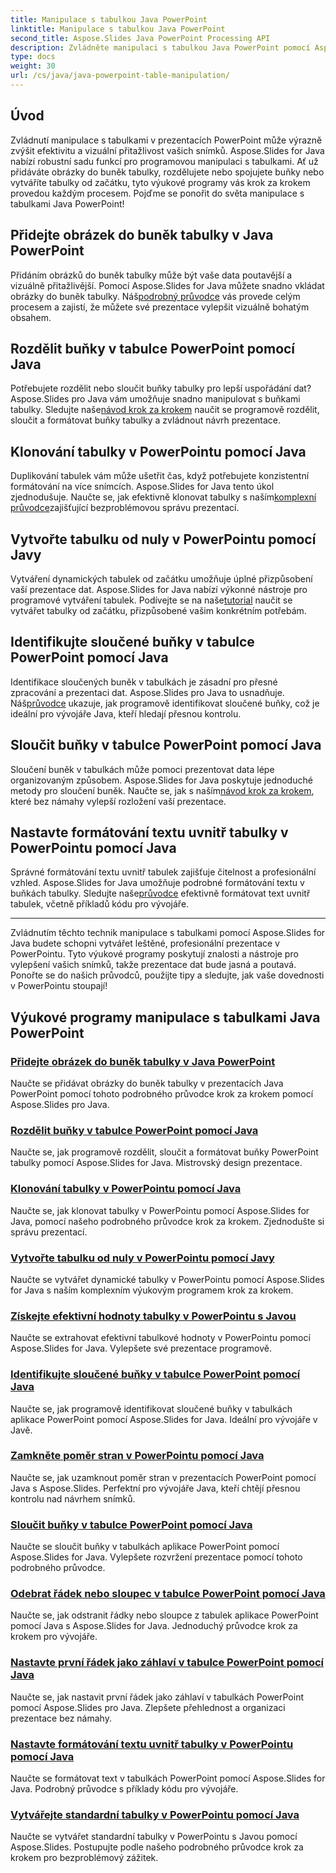 ```yaml
---
title: Manipulace s tabulkou Java PowerPoint
linktitle: Manipulace s tabulkou Java PowerPoint
second_title: Aspose.Slides Java PowerPoint Processing API
description: Zvládněte manipulaci s tabulkou Java PowerPoint pomocí Aspose.Slides. Naučte se přidávat obrázky, rozdělovat buňky, vytvářet tabulky a další prostřednictvím našich podrobných výukových programů krok za krokem.
type: docs
weight: 30
url: /cs/java/java-powerpoint-table-manipulation/
---
```

## Úvod

Zvládnutí manipulace s tabulkami v prezentacích PowerPoint může výrazně zvýšit efektivitu a vizuální přitažlivost vašich snímků. Aspose.Slides for Java nabízí robustní sadu funkcí pro programovou manipulaci s tabulkami. Ať už přidáváte obrázky do buněk tabulky, rozdělujete nebo spojujete buňky nebo vytváříte tabulky od začátku, tyto výukové programy vás krok za krokem provedou každým procesem. Pojďme se ponořit do světa manipulace s tabulkami Java PowerPoint!

## Přidejte obrázek do buněk tabulky v Java PowerPoint
Přidáním obrázků do buněk tabulky může být vaše data poutavější a vizuálně přitažlivější. Pomocí Aspose.Slides for Java můžete snadno vkládat obrázky do buněk tabulky. Náš[podrobný průvodce](./add-image-inside-table-cells-java-powerpoint/) vás provede celým procesem a zajistí, že můžete své prezentace vylepšit vizuálně bohatým obsahem.

## Rozdělit buňky v tabulce PowerPoint pomocí Java
 Potřebujete rozdělit nebo sloučit buňky tabulky pro lepší uspořádání dat? Aspose.Slides pro Java vám umožňuje snadno manipulovat s buňkami tabulky. Sledujte naše[návod krok za krokem](./split-cells-powerpoint-table-java/) naučit se programově rozdělit, sloučit a formátovat buňky tabulky a zvládnout návrh prezentace.

## Klonování tabulky v PowerPointu pomocí Java
 Duplikování tabulek vám může ušetřit čas, když potřebujete konzistentní formátování na více snímcích. Aspose.Slides for Java tento úkol zjednodušuje. Naučte se, jak efektivně klonovat tabulky s naším[komplexní průvodce](./clone-table-powerpoint-java/)zajišťující bezproblémovou správu prezentací.

## Vytvořte tabulku od nuly v PowerPointu pomocí Javy
Vytváření dynamických tabulek od začátku umožňuje úplné přizpůsobení vaší prezentace dat. Aspose.Slides for Java nabízí výkonné nástroje pro programové vytváření tabulek. Podívejte se na naše[tutorial](./create-table-from-scratch-powerpoint-java/) naučit se vytvářet tabulky od začátku, přizpůsobené vašim konkrétním potřebám.

## Identifikujte sloučené buňky v tabulce PowerPoint pomocí Java
 Identifikace sloučených buněk v tabulkách je zásadní pro přesné zpracování a prezentaci dat. Aspose.Slides pro Java to usnadňuje. Náš[průvodce](./identify-merged-cells-powerpoint-table-java/) ukazuje, jak programově identifikovat sloučené buňky, což je ideální pro vývojáře Java, kteří hledají přesnou kontrolu.

## Sloučit buňky v tabulce PowerPoint pomocí Java
 Sloučení buněk v tabulkách může pomoci prezentovat data lépe organizovaným způsobem. Aspose.Slides for Java poskytuje jednoduché metody pro sloučení buněk. Naučte se, jak s naším[návod krok za krokem](./merge-cells-powerpoint-table-java/), které bez námahy vylepší rozložení vaší prezentace.

## Nastavte formátování textu uvnitř tabulky v PowerPointu pomocí Java
Správné formátování textu uvnitř tabulek zajišťuje čitelnost a profesionální vzhled. Aspose.Slides for Java umožňuje podrobné formátování textu v buňkách tabulky. Sledujte naše[průvodce](./set-text-formatting-inside-table-powerpoint-java/) efektivně formátovat text uvnitř tabulek, včetně příkladů kódu pro vývojáře.

---

Zvládnutím těchto technik manipulace s tabulkami pomocí Aspose.Slides for Java budete schopni vytvářet leštěné, profesionální prezentace v PowerPointu. Tyto výukové programy poskytují znalosti a nástroje pro vylepšení vašich snímků, takže prezentace dat bude jasná a poutavá. Ponořte se do našich průvodců, použijte tipy a sledujte, jak vaše dovednosti v PowerPointu stoupají!
## Výukové programy manipulace s tabulkami Java PowerPoint
### [Přidejte obrázek do buněk tabulky v Java PowerPoint](./add-image-inside-table-cells-java-powerpoint/)
Naučte se přidávat obrázky do buněk tabulky v prezentacích Java PowerPoint pomocí tohoto podrobného průvodce krok za krokem pomocí Aspose.Slides pro Java.
### [Rozdělit buňky v tabulce PowerPoint pomocí Java](./split-cells-powerpoint-table-java/)
Naučte se, jak programově rozdělit, sloučit a formátovat buňky PowerPoint tabulky pomocí Aspose.Slides for Java. Mistrovský design prezentace.
### [Klonování tabulky v PowerPointu pomocí Java](./clone-table-powerpoint-java/)
Naučte se, jak klonovat tabulky v PowerPointu pomocí Aspose.Slides for Java, pomocí našeho podrobného průvodce krok za krokem. Zjednodušte si správu prezentací.
### [Vytvořte tabulku od nuly v PowerPointu pomocí Javy](./create-table-from-scratch-powerpoint-java/)
Naučte se vytvářet dynamické tabulky v PowerPointu pomocí Aspose.Slides for Java s naším komplexním výukovým programem krok za krokem.
### [Získejte efektivní hodnoty tabulky v PowerPointu s Javou](./get-effective-values-table-powerpoint-java/)
Naučte se extrahovat efektivní tabulkové hodnoty v PowerPointu pomocí Aspose.Slides for Java. Vylepšete své prezentace programově.
### [Identifikujte sloučené buňky v tabulce PowerPoint pomocí Java](./identify-merged-cells-powerpoint-table-java/)
Naučte se, jak programově identifikovat sloučené buňky v tabulkách aplikace PowerPoint pomocí Aspose.Slides for Java. Ideální pro vývojáře v Javě.
### [Zamkněte poměr stran v PowerPointu pomocí Java](./lock-aspect-ratio-powerpoint-java/)
Naučte se, jak uzamknout poměr stran v prezentacích PowerPoint pomocí Java s Aspose.Slides. Perfektní pro vývojáře Java, kteří chtějí přesnou kontrolu nad návrhem snímků.
### [Sloučit buňky v tabulce PowerPoint pomocí Java](./merge-cells-powerpoint-table-java/)
Naučte se sloučit buňky v tabulkách aplikace PowerPoint pomocí Aspose.Slides for Java. Vylepšete rozvržení prezentace pomocí tohoto podrobného průvodce.
### [Odebrat řádek nebo sloupec v tabulce PowerPoint pomocí Java](./remove-row-column-powerpoint-table-java/)
Naučte se, jak odstranit řádky nebo sloupce z tabulek aplikace PowerPoint pomocí Java s Aspose.Slides for Java. Jednoduchý průvodce krok za krokem pro vývojáře.
### [Nastavte první řádek jako záhlaví v tabulce PowerPoint pomocí Java](./set-first-row-header-powerpoint-table-java/)
Naučte se, jak nastavit první řádek jako záhlaví v tabulkách PowerPoint pomocí Aspose.Slides pro Java. Zlepšete přehlednost a organizaci prezentace bez námahy.
### [Nastavte formátování textu uvnitř tabulky v PowerPointu pomocí Java](./set-text-formatting-inside-table-powerpoint-java/)
Naučte se formátovat text v tabulkách PowerPoint pomocí Aspose.Slides for Java. Podrobný průvodce s příklady kódu pro vývojáře.
### [Vytvářejte standardní tabulky v PowerPointu pomocí Java](./create-standard-tables-powerpoint-java/)
Naučte se vytvářet standardní tabulky v PowerPointu s Javou pomocí Aspose.Slides. Postupujte podle našeho podrobného průvodce krok za krokem pro bezproblémový zážitek.
